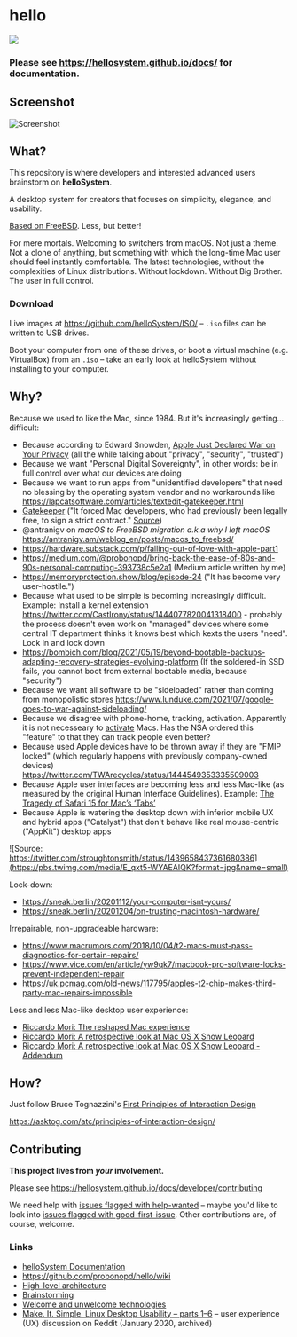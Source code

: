 # hello

![](https://github.com/helloSystem/hello/blob/master/branding/computer-hello.png?raw=true)

### Please see https://hellosystem.github.io/docs/ for documentation.

## Screenshot

![Screenshot](https://github.com/helloSystem/hello/blob/master/screenshots/20201229-desktop.png?raw=true)

## What?

This repository is where developers and interested advanced users brainstorm on __helloSystem__. 

A desktop system for creators that focuses on simplicity, elegance, and usability. 

[Based on FreeBSD](https://en.wikipedia.org/wiki/MacOS#/media/File:Unix_timeline.en.svg). Less, but better!

For mere mortals. Welcoming to switchers from macOS.  Not just a theme. Not a clone of anything, but something with which the long-time Mac user should feel instantly comfortable. The latest technologies, without the complexities of Linux distributions. Without lockdown. Without Big Brother. The user in full control.

### Download 

Live images at https://github.com/helloSystem/ISO/ – `.iso` files can be written to USB drives. 

Boot your computer from one of these drives, or boot a virtual machine (e.g. VirtualBox) from an `.iso` – take an early look at helloSystem without installing to your computer. 

## Why?

Because we used to like the Mac, since 1984. But it's increasingly getting... difficult:

* Because according to Edward Snowden, [Apple Just Declared War on Your Privacy](https://edwardsnowden.substack.com/p/all-seeing-i) (all the while talking about "privacy", "security", "trusted")
* Because we want "Personal Digital Sovereignty", in other words: be in full control over what our devices are doing
* Because we want to run apps from "unidentified developers" that need no blessing by the operating system vendor and no workarounds like https://lapcatsoftware.com/articles/textedit-gatekeeper.html
* [Gatekeeper](https://en.wikipedia.org/wiki/Gatekeeper_(macOS)) ("It forced Mac developers, who had previously been legally free, to sign a strict contract." [Source](https://twitter.com/lapcatsoftware/status/1440735016611246086))
* @antranigv on *macOS to FreeBSD migration a.k.a why I left macOS* https://antranigv.am/weblog_en/posts/macos_to_freebsd/
* https://hardware.substack.com/p/falling-out-of-love-with-apple-part1
* https://medium.com/@probonopd/bring-back-the-ease-of-80s-and-90s-personal-computing-393738c5e2a1 (Medium article written by me)
* https://memoryprotection.show/blog/episode-24 ("It has become very user-hostile.")
* Because what used to be simple is becoming increasingly difficult. Example: Install a kernel extension https://twitter.com/CastIrony/status/1444077820041318400 - probably the process doesn't even work on "managed" devices where some central IT department thinks it knows best which kexts the users "need". Lock in and lock down
* https://bombich.com/blog/2021/05/19/beyond-bootable-backups-adapting-recovery-strategies-evolving-platform (If the soldered-in SSD fails, you cannot boot from external bootable media, because "security")
* Because we want all software to be "sideloaded" rather than coming from monopolistic stores https://www.lunduke.com/2021/07/google-goes-to-war-against-sideloading/
* Because we disagree with phone-home, tracking, activation. Apparently it is not necesseary to [activate](https://twitter.com/EggFreckles/status/1439621327472762888) Macs. Has the NSA ordered this "feature" to that they can track people even better?
* Because used Apple devices have to be thrown away if they are "FMIP locked" (which regularly happens with previously company-owned devices) https://twitter.com/TWArecycles/status/1444549353335509003
* Because Apple user interfaces are becoming less and less Mac-like (as measured by the original Human Interface Guidelines). Example: [The Tragedy of Safari 15 for Mac’s ‘Tabs’](https://twitter.com/daringfireball/status/1444092268344840197)
* Because Apple is watering the desktop down with inferior mobile UX and hybrid apps ("Catalyst") that don't behave like real mouse-centric ("AppKit") desktop apps

![Source: https://twitter.com/stroughtonsmith/status/1439658437361680386](https://pbs.twimg.com/media/E_qxt5-WYAEAIQK?format=jpg&name=small)


Lock-down:

* https://sneak.berlin/20201112/your-computer-isnt-yours/
* https://sneak.berlin/20201204/on-trusting-macintosh-hardware/

Irrepairable, non-upgradeable hardware: 

* https://www.macrumors.com/2018/10/04/t2-macs-must-pass-diagnostics-for-certain-repairs/
* https://www.vice.com/en/article/yw9qk7/macbook-pro-software-locks-prevent-independent-repair
* https://uk.pcmag.com/old-news/117795/apples-t2-chip-makes-third-party-mac-repairs-impossible

Less and less Mac-like desktop user experience:

* [Riccardo Mori: The reshaped Mac experience](http://morrick.me/archives/9150)
* [Riccardo Mori: A retrospective look at Mac OS X Snow Leopard](http://morrick.me/archives/9220)
* [Riccardo Mori: A retrospective look at Mac OS X Snow Leopard - Addendum](http://morrick.me/archives/9246)

## How?

Just follow Bruce Tognazzini's [First Principles of Interaction Design](https://asktog.com/atc/principles-of-interaction-design/)

https://asktog.com/atc/principles-of-interaction-design/

## Contributing

__This project lives from *your* involvement.__

Please see https://hellosystem.github.io/docs/developer/contributing

We need help with [issues flagged with help-wanted](https://github.com/search?q=org%3AhelloSystem+is%3Aissue+is%3Aopen+label%3A%22help+wanted%22) – maybe you'd like to look into [issues flagged with good-first-issue](https://github.com/search?q=org%3AhelloSystem+is%3Aissue+is%3Aopen+label%3A%22good+first+issue%22&type=). Other contributions are, of course, welcome.

### Links

* [helloSystem Documentation](https://hellosystem.github.io/docs/)
* https://github.com/probonopd/hello/wiki
* [High-level architecture](../../wiki/Architecture)
* [Brainstorming](../../wiki/Brainstorming)
* [Welcome and unwelcome technologies](../../wiki/Welcome-and-unwelcome-technologies)
* [Make. It. Simple. Linux Desktop Usability – parts 1–6](https://www.reddit.com/r/linux/comments/enp56v/make_it_simple_linux_desktop_usability_part_1/) – user experience (UX) discussion on Reddit (January 2020, archived)
